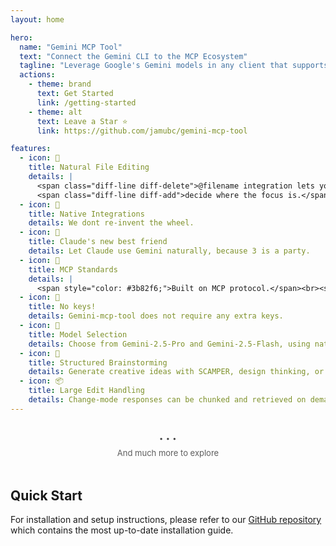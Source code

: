 ```yaml
---
layout: home

hero:
  name: "Gemini MCP Tool"
  text: "Connect the Gemini CLI to the MCP Ecosystem"
  tagline: "Leverage Google's Gemini models in any client that supports the standardized MCP protocol—<span style='color: #FFFFFF; background-color: #D97706; padding: 2px 8px; border-radius: 6px; font-size: 14px; font-weight: 600; margin-left: 4px; display: inline-block; vertical-align: middle;'>built for Claude Code</span>"
  actions:
    - theme: brand
      text: Get Started
      link: /getting-started
    - theme: alt
      text: Leave a Star ⭐
      link: https://github.com/jamubc/gemini-mcp-tool

features:
  - icon: 📂
    title: Natural File Editing
    details: |
      <span class="diff-line diff-delete">@filename integration lets you</span><br>
      <span class="diff-line diff-add">decide where the focus is.</span>
  - icon: 🌱
    title: Native Integrations
    details: We dont re-invent the wheel.
  - icon: 🤝
    title: Claude's new best friend
    details: Let Claude use Gemini naturally, because 3 is a party.
  - icon: 🔌
    title: MCP Standards
    details: |
      <span style="color: #3b82f6;">Built on MCP protocol.</span><br><span style="color: #ef4444;">Tested with MCP standard.</span><br><span style="color: #22c55e;"><em>Benchmarked</em> with <span style="color: #f97316;">Claude Code</span>.</span>
  - icon: 🔐
    title: No keys!
    details: Gemini-mcp-tool does not require any extra keys.
  - icon: 🚦
    title: Model Selection
    details: Choose from Gemini-2.5-Pro and Gemini-2.5-Flash, using natural language.
  - icon: 🧠
    title: Structured Brainstorming
    details: Generate creative ideas with SCAMPER, design thinking, or lateral thinking frameworks.
  - icon: 📦
    title: Large Edit Handling
    details: Change-mode responses can be chunked and retrieved on demand.
---
```


<div class="explore-hint" style="text-align: center; margin: 32px 0 48px; position: relative;">
  <div class="explore-dots" style="display: inline-flex; align-items: center; gap: 4px;">
    <span class="dot" style="font-size: 11px; letter-spacing: 0.5px; color: var(--vp-c-text-3); opacity: 0.8; transition: all 0.3s ease;">•</span>
    <span class="dot" style="font-size: 11px; letter-spacing: 0.5px; color: var(--vp-c-text-3); opacity: 0.8; transition: all 0.3s ease; transition-delay: 0.1s;">•</span>
    <span class="dot" style="font-size: 11px; letter-spacing: 0.5px; color: var(--vp-c-text-3); opacity: 0.8; transition: all 0.3s ease; transition-delay: 0.2s;">•</span>
  </div>
  <p class="explore-text" style="font-size: 13px; color: var(--vp-c-text-3); margin-top: 8px; opacity: 0.7; transition: all 0.3s ease;">
    And much more to explore
  </p>
</div>

<div style="margin-top: 48px;">

## Quick Start
</div>

For installation and setup instructions, please refer to our [GitHub repository](https://github.com/jamubc/gemini-mcp-tool#readme) which contains the most up-to-date installation guide.



